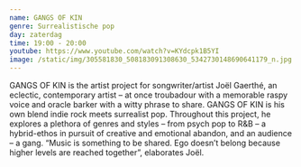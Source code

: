 ```yaml
---
name: GANGS OF KIN
genre: Surrealistische pop
day: zaterdag
time: 19:00 - 20:00
youtube: https://www.youtube.com/watch?v=KYdcpk1B5YI
image: /static/img/305581830_508183091308630_5342730148690641179_n.jpg
---
```

<!--StartFragment-->

GANGS OF KIN is the artist project for songwriter/artist Joël Gaerthé, an eclectic, contemporary artist – at once troubadour with a memorable raspy voice and oracle barker with a witty phrase to share. GANGS OF KIN is his own blend indie rock meets surrealist pop. Throughout this project, he explores a plethora of genres and styles – from psych pop to R&B – a hybrid-ethos in pursuit of creative and emotional abandon, and an audience – a gang. “Music is something to be shared. Ego doesn’t belong because higher levels are reached together”, elaborates Joël.

<!--EndFragment-->